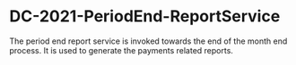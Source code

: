# DC-2021-PeriodEnd-ReportService
The period end report service is invoked towards the end of the month end process. It is used to generate the payments related reports.
